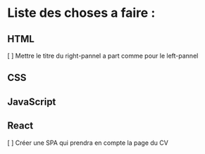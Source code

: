 # Liste des choses a faire :

## HTML

[ ] Mettre le titre du right-pannel a part comme pour le left-pannel

## CSS

## JavaScript

## React

[ ] Créer une SPA qui prendra en compte la page du CV

